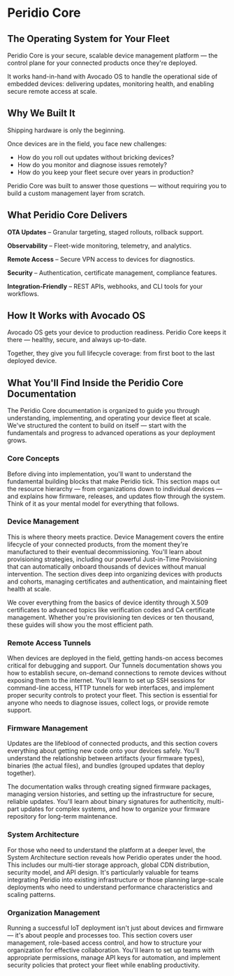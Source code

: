 # Peridio Core

## The Operating System for Your Fleet

Peridio Core is your secure, scalable device management platform — the control plane for your connected products once they're deployed.

It works hand-in-hand with Avocado OS to handle the operational side of embedded devices: delivering updates, monitoring health, and enabling secure remote access at scale.

## Why We Built It

Shipping hardware is only the beginning.

Once devices are in the field, you face new challenges:

- How do you roll out updates without bricking devices?
- How do you monitor and diagnose issues remotely?
- How do you keep your fleet secure over years in production?

Peridio Core was built to answer those questions — without requiring you to build a custom management layer from scratch.

## What Peridio Core Delivers

**OTA Updates** – Granular targeting, staged rollouts, rollback support.

**Observability** – Fleet-wide monitoring, telemetry, and analytics.

**Remote Access** – Secure VPN access to devices for diagnostics.

**Security** – Authentication, certificate management, compliance features.

**Integration-Friendly** – REST APIs, webhooks, and CLI tools for your workflows.

## How It Works with Avocado OS

Avocado OS gets your device to production readiness.
Peridio Core keeps it there — healthy, secure, and always up-to-date.

Together, they give you full lifecycle coverage: from first boot to the last deployed device.

## What You'll Find Inside the Peridio Core Documentation

The Peridio Core documentation is organized to guide you through understanding, implementing, and operating your device fleet at scale. We've structured the content to build on itself — start with the fundamentals and progress to advanced operations as your deployment grows.

### Core Concepts

Before diving into implementation, you'll want to understand the fundamental building blocks that make Peridio tick. This section maps out the resource hierarchy — from organizations down to individual devices — and explains how firmware, releases, and updates flow through the system. Think of it as your mental model for everything that follows.

### Device Management

This is where theory meets practice. Device Management covers the entire lifecycle of your connected products, from the moment they're manufactured to their eventual decommissioning. You'll learn about provisioning strategies, including our powerful Just-in-Time Provisioning that can automatically onboard thousands of devices without manual intervention. The section dives deep into organizing devices with products and cohorts, managing certificates and authentication, and maintaining fleet health at scale.

We cover everything from the basics of device identity through X.509 certificates to advanced topics like verification codes and CA certificate management. Whether you're provisioning ten devices or ten thousand, these guides will show you the most efficient path.

### Remote Access Tunnels

When devices are deployed in the field, getting hands-on access becomes critical for debugging and support. Our Tunnels documentation shows you how to establish secure, on-demand connections to remote devices without exposing them to the internet. You'll learn to set up SSH sessions for command-line access, HTTP tunnels for web interfaces, and implement proper security controls to protect your fleet. This section is essential for anyone who needs to diagnose issues, collect logs, or provide remote support.

### Firmware Management

Updates are the lifeblood of connected products, and this section covers everything about getting new code onto your devices safely. You'll understand the relationship between artifacts (your firmware types), binaries (the actual files), and bundles (grouped updates that deploy together).

The documentation walks through creating signed firmware packages, managing version histories, and setting up the infrastructure for secure, reliable updates. You'll learn about binary signatures for authenticity, multi-part updates for complex systems, and how to organize your firmware repository for long-term maintenance.

### System Architecture

For those who need to understand the platform at a deeper level, the System Architecture section reveals how Peridio operates under the hood. This includes our multi-tier storage approach, global CDN distribution, security model, and API design. It's particularly valuable for teams integrating Peridio into existing infrastructure or those planning large-scale deployments who need to understand performance characteristics and scaling patterns.

### Organization Management

Running a successful IoT deployment isn't just about devices and firmware — it's about people and processes too. This section covers user management, role-based access control, and how to structure your organization for effective collaboration. You'll learn to set up teams with appropriate permissions, manage API keys for automation, and implement security policies that protect your fleet while enabling productivity.

